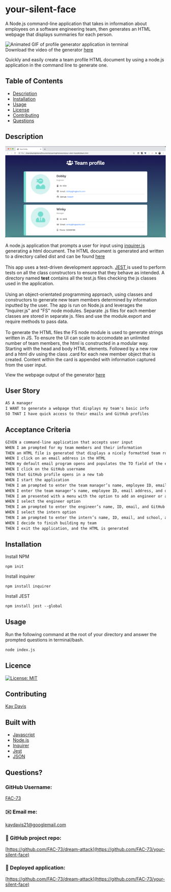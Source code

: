 # your-silent-face
A Node.js command-line application that takes in information about employees on a software engineering team, then generates an HTML webpage that displays summaries for each person.

![Animated GIF of profile generator application in terminal](https://github.com/FAC-73/your-silent-face/blob/main/assets/Application-recording.gif?raw=true) <br />
Download the video of the generator [here ](https://github.com/FAC-73/your-silent-face/blob/main/assets/Application-video.mp4?raw=true)

Quickly and easily create a team profile HTML document by using a node.js application in the command line to generate one.
<br />

## Table of Contents
- [Description](#description)
- [Installation](#installation)
- [Usage](#usage)
- [License](#license)
- [Contributing](#contributing)
- [Questions](#questions)

## Description

![Profile generator webpage](https://github.com/FAC-73/your-silent-face/blob/main/assets/Team-profile.png?raw=true)

A node.js application that prompts a user for input using [inquirer.js ](https://www.npmjs.com/package/inquirer)generating a html document. The HTML document is generated and written to a directory called dist and can be found [here ](https://github.com/FAC-73/dream-attack/blob/master/export/README.md)
<br /><br />
This app uses a test-driven development approach. [JEST ](https://jestjs.io/en/) is used to perform tests on all the class constructors to ensure that they behave as intended. A directory named __test__ contains all the test.js files checking the js classes used in the application. 
<br /><br />
Using an object-orientated programming approach, using classes and constructors to generate new team members determined by information inputted by the user. The app is run on Node.js and leverages the "Inquirer.js" and "FS" node modules. 
Separate .js files for each member classes are stored in separate js. files and use the module.export and require methods to pass data. 
<br /><br />
To generate the HTML files the FS node module is used to generate strings written in JS. To ensure the UI can scale to accomodate an unlimited number of team members, the html is constructed in a modular way. Starting with the head and body HTML elements. Followed by a new row and a html div using the class .card for each new member object that is created. Content within the card is appended with information captured from the user input. 

View the webpage output of the generator [here ](https://github.com/FAC-73/your-silent-face/blob/main/dist/team.html)

## User Story

```md
AS A manager
I WANT to generate a webpage that displays my team's basic info
SO THAT I have quick access to their emails and GitHub profiles
```

## Acceptance Criteria

```md
GIVEN a command-line application that accepts user input
WHEN I am prompted for my team members and their information
THEN an HTML file is generated that displays a nicely formatted team roster based on user input
WHEN I click on an email address in the HTML
THEN my default email program opens and populates the TO field of the email with the address
WHEN I click on the GitHub username
THEN that GitHub profile opens in a new tab
WHEN I start the application
THEN I am prompted to enter the team manager’s name, employee ID, email address, and office number
WHEN I enter the team manager’s name, employee ID, email address, and office number
THEN I am presented with a menu with the option to add an engineer or an intern or to finish building my team
WHEN I select the engineer option
THEN I am prompted to enter the engineer’s name, ID, email, and GitHub username, and I am taken back to the menu
WHEN I select the intern option
THEN I am prompted to enter the intern’s name, ID, email, and school, and I am taken back to the menu
WHEN I decide to finish building my team
THEN I exit the application, and the HTML is generated
```

## Installation

Install NPM

```md
npm init
```

Install inquirer

```md
npm install inquirer
```

Install JEST

```md
npm install jest --global
```

## Usage
Run the following command at the root of your directory and answer the prompted questions in terminal/bash.

```md
node index.js
```

## Licence
[![License: MIT](https://img.shields.io/badge/License-MIT-yellow.svg)](https://opensource.org/licenses/MIT)
<br />

## Contributing
[Kay Davis](https://github.com/FAC-73)
<br />

## Built with
- [Javascript](https://www.w3schools.com/jsref/default.asp)
- [Node.js](https://nodejs.org/en/)
- [Inquirer](https://www.npmjs.com/package/inquirer)
- [Jest](https://jestjs.io/en/)
- [JSON](https://www.json.org/json-en.html)

## Questions?

### GitHub Username:
[FAC-73](https://github.com/FAC-73)

###  ✉️ Email me:
[kaydavis21@googlemail.com](mailto:kaydavis21@googlemail.com)

### 📁 GitHub project repo:
[https://github.com/FAC-73/dream-attack](https://github.com/FAC-73/your-silent-face)

### 🔗 Deployed application:
[https://github.com/FAC-73/dream-attack](https://github.com/FAC-73/your-silent-face)
